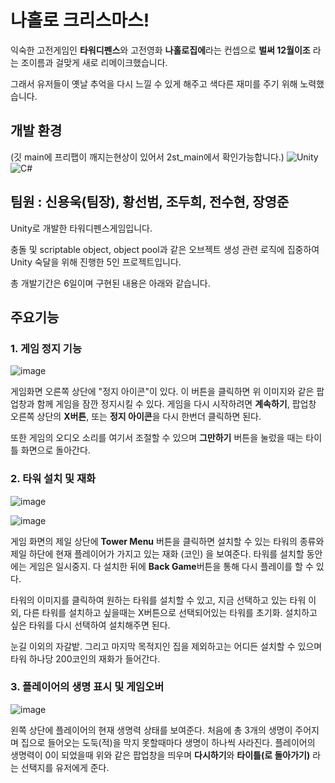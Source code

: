 # 나홀로 크리스마스!


익숙한 고전게임인 **타워디펜스**와 고전영화 **나홀로집에**라는 컨셉으로 **벌써 12월이조** 라는 조이름과 걸맞게 새로 리메이크했습니다. 

그래서 유저들이 옛날 추억을 다시 느낄 수 있게 해주고 색다른 재미를 주기 위해 노력했습니다. 


##  개발 환경
(깃 main에 프리팹이 깨지는현상이 있어서 2st_main에서 확인가능합니다.)
![Unity](https://img.shields.io/badge/-Unity-%23000000?style=flat-square&logo=Unity)
![C#](https://img.shields.io/badge/-C%23-%7ED321?logo=Csharp&style=flat)


## 팀원 : 신용욱(팀장), 황선범, 조두희, 전수현, 장영준

Unity로 개발한 타워디펜스게임입니다. 

충돌 및 scriptable object, object pool과 같은 오브젝트 생성 관련 로직에 집중하여 Unity 숙달을 위해 진행한 5인 프로젝트입니다.

총 개발기간은 6일이며 구현된 내용은 아래와 같습니다.


## 주요기능 

### **1. 게임 정지 기능**


   ![image](https://github.com/ptt0313/It-s-already-December/assets/89771577/aa1195a0-a127-47ff-b355-b2b557aa3c3d)

   게임화면 오른쪽 상단에 "정지 아이콘"이 있다. 이 버튼을 클릭하면 위 이미지와 같은 팝업창과 함께 게임을 잠깐 정지시킬 수 있다.
   게임을 다시 시작하려면 **계속하기**, 팝업창 오른쪽 상단의 **X버튼**, 또는 **정지 아이콘**을 다시 한번더 클릭하면 된다. 

   또한 게임의 오디오 소리를 여기서 조절할 수 있으며 **그만하기** 버튼을 눌렀을 때는 타이틀 화면으로 돌아간다. 
   


### **2. 타워 설치 및 재화**



![image](https://github.com/ptt0313/It-s-already-December/assets/89771577/fefa017e-ef20-4e06-963f-a6003ea1f3ab)


![image](https://github.com/ptt0313/It-s-already-December/assets/89771577/87b15d8f-21c8-4baa-b9a1-4ff6428afac9)


게임 화면의 제일 상단에 **Tower Menu** 버튼을 클릭하면 설치할 수 있는 타워의 종류와 제일 하단에 현재 플레이어가 가지고 있는 재화 (코인) 을 보여준다. 
타워를 설치할 동안에는 게임은 일시중지. 다 설치한 뒤에 **Back Game**버튼을 통해 다시 플레이를 할 수 있다. 

타워의 이미지를 클릭하여 원하는 타워를 설치할 수 있고, 지금 선택하고 있는 타워 이외, 다른 타워를 설치하고 싶을때는 X버튼으로 선택되어있는 타워를 초기화. 설치하고 싶은 타워를 다시 선택하여 설치해주면 된다.  

눈길 이외의 자갈밭. 그리고 마지막 목적지인 집을 제외하고는 어디든 설치할 수 있으며 타워 하나당 200코인의 재화가 들어간다. 



### **3. 플레이어의 생명 표시 및 게임오버** 

![image](https://github.com/ptt0313/It-s-already-December/assets/89771577/7b4c10b7-99f5-4b3c-a236-bc6fede5da8c)


왼쪽 상단에 플레이어의 현재 생명력 상태를 보여준다. 처음에 총 3개의 생명이 주어지며 집으로 들어오는 도둑(적)을 막지 못할때마다 생명이 하나씩 사라진다.
플레이어의 생명력이 0이 되었을때 위와 같은 팝업창을 띄우며 **다시하기**와 **타이틀(로 돌아가기)** 라는 선택지를 유저에게 준다. 
